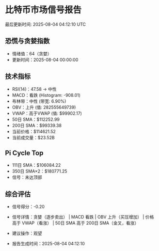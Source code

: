 # 比特币市场信号报告

最后更新时间: 2025-08-04 04:12:10 UTC

## 恐慌与贪婪指数
- 情绪值：64（贪婪）
- 更新时间：2025-08-04 00:00:00

## 技术指标
- RSI(14)：47.58 → 中性
- MACD：看跌 (Histogram: -908.01)
- 布林带：中性 (带宽: 6.90%)
- OBV：上升 (值: 282555649739)
- VWAP：高于VWAP (值: $99902.17)
- 50日 SMA：$112252.99
- 200日 SMA：$99339.38
- 当前价格：$114621.52
- 当前成交量：$23.52B

## Pi Cycle Top
- 111日 SMA：$106084.22
- 350日 SMA×2：$180771.25
- 信号：未达顶部

## 综合评估
- 信号得分：-0.20
- 信号详情：贪婪（逐步卖出） | MACD 看跌 | OBV 上升（买压增加） | 价格高于 VWAP（看涨） | 50日 SMA 高于 200日 SMA（金叉，看涨）
- 建议操作：观望

- 报告生成时间：2025-08-04 04:12:10